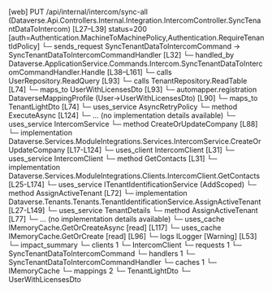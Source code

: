 [web] PUT /api/internal/intercom/sync-all  (Dataverse.Api.Controllers.Internal.Integration.IntercomController.SyncTenantDataToIntercom)  [L27–L39] status=200 [auth=Authentication.MachineToMachinePolicy,Authentication.RequireTenantIdPolicy]
  └─ sends_request SyncTenantDataToIntercomCommand -> SyncTenantDataToIntercomCommandHandler [L32]
    └─ handled_by Dataverse.ApplicationService.Commands.Intercom.SyncTenantDataToIntercomCommandHandler.Handle [L38–L161]
      └─ calls UserRepository.ReadQuery [L93]
      └─ calls TenantRepository.ReadTable [L74]
      └─ maps_to UserWithLicensesDto [L93]
        └─ automapper.registration DataverseMappingProfile (User->UserWithLicensesDto) [L90]
      └─ maps_to TenantLightDto [L74]
      └─ uses_service AsyncRetryPolicy
        └─ method ExecuteAsync [L124]
          └─ ... (no implementation details available)
      └─ uses_service IntercomService
        └─ method CreateOrUpdateCompany [L88]
          └─ implementation Dataverse.Services.ModuleIntegrations.Services.IntercomService.CreateOrUpdateCompany [L17-L124]
            └─ uses_client IntercomClient [L31]
            └─ uses_service IntercomClient
              └─ method GetContacts [L31]
                └─ implementation Dataverse.Services.ModuleIntegrations.Clients.IntercomClient.GetContacts [L25-L174]
      └─ uses_service ITenantIdentificationService (AddScoped)
        └─ method AssignActiveTenant [L72]
          └─ implementation Dataverse.Tenants.Tenants.TenantIdentificationService.AssignActiveTenant [L27-L149]
            └─ uses_service TenantDetails
              └─ method AssignActiveTenant [L77]
                └─ ... (no implementation details available)
            └─ uses_cache IMemoryCache.GetOrCreateAsync [read] [L117]
            └─ uses_cache IMemoryCache.GetOrCreate [read] [L96]
            └─ logs ILogger<ITenantIdentificationService> [Warning] [L53]
  └─ impact_summary
    └─ clients 1
      └─ IntercomClient
    └─ requests 1
      └─ SyncTenantDataToIntercomCommand
    └─ handlers 1
      └─ SyncTenantDataToIntercomCommandHandler
    └─ caches 1
      └─ IMemoryCache
    └─ mappings 2
      └─ TenantLightDto
      └─ UserWithLicensesDto

